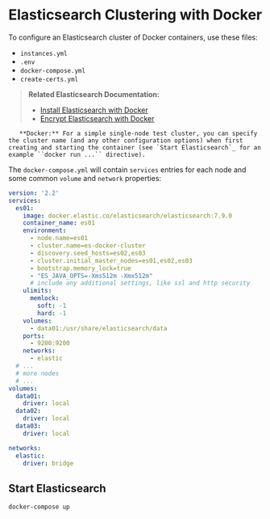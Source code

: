 # Elasticsearch Clustering with Docker

To configure an Elasticsearch cluster of Docker containers, use these files:

- `instances.yml`
- `.env`
- `docker-compose.yml`
- `create-certs.yml`

> **Related Elasticsearch Documentation:** 
> - [Install Elasticsearch with Docker](https://www.elastic.co/guide/en/elasticsearch/reference/7.x/docker.html)
> - [Encrypt Elasticsearch with Docker](https://www.elastic.co/guide/en/elasticsearch/reference/7.x/configuring-tls-docker.html)

```tip::
   **Docker:** For a simple single-node test cluster, you can specify the cluster name (and any other configuration options) when first creating and starting the container (see `Start Elasticsearch`_ for an example ``docker run ...`` directive).
```

The `docker-compose.yml` will contain `services` entries for each node and some common `volume` and `network` properties:

```yaml
version: '2.2'
services:
  es01:
    image: docker.elastic.co/elasticsearch/elasticsearch:7.9.0
    container_name: es01
    environment:
      - node.name=es01
      - cluster.name=es-docker-cluster
      - discovery.seed_hosts=es02,es03
      - cluster.initial_master_nodes=es01,es02,es03
      - bootstrap.memory_lock=true
      - "ES_JAVA_OPTS=-Xms512m -Xmx512m"
      # include any additional settings, like ssl and http security
    ulimits:
      memlock:
        soft: -1
        hard: -1
    volumes:
      - data01:/usr/share/elasticsearch/data
    ports:
      - 9200:9200
    networks:
      - elastic
  # ...
  # more nodes
  # ...
volumes:
  data01:
    driver: local
  data02:
    driver: local
  data03:
    driver: local

networks:
  elastic:
    driver: bridge
```
<!-- add security settings-->

## Start Elasticsearch

```bash
docker-compose up
```
